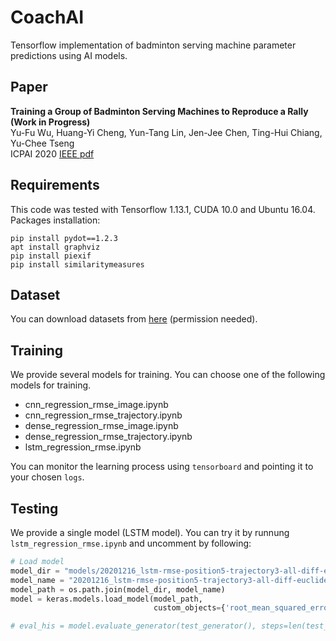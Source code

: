 # CoachAI
Tensorflow implementation of badminton serving machine parameter predictions using AI models.

## Paper
**Training a Group of Badminton Serving Machines to Reproduce a Rally (Work in Progress)**  
Yu-Fu Wu, Huang-Yi Cheng, Yun-Tang Lin, Jen-Jee Chen, Ting-Hui Chiang, Yu-Chee Tseng  
ICPAI 2020 [IEEE pdf](https://ieeexplore.ieee.org/stamp/stamp.jsp?tp=&arnumber=9302654)

## Requirements
This code was tested with Tensorflow 1.13.1, CUDA 10.0 and Ubuntu 16.04.  
Packages installation:  
```shell
pip install pydot==1.2.3
apt install graphviz
pip install piexif
pip install similaritymeasures
```

## Dataset
You can download datasets from [here](https://drive.google.com/drive/folders/17TZa2yybmFq-Imuk4zIMyQKSJ2T3P-T7?usp=sharing) (permission needed).

## Training
We provide several models for training. You can choose one of the following models for training.
* cnn_regression_rmse_image.ipynb
* cnn_regression_rmse_trajectory.ipynb
* dense_regression_rmse_image.ipynb
* dense_regression_rmse_trajectory.ipynb
* lstm_regression_rmse.ipynb

You can monitor the learning process using `tensorboard` and pointing it to your chosen `logs`.

## Testing
We provide a single model (LSTM model). You can try it by runnung `lstm_regression_rmse.ipynb` and uncomment by following:  
```python
# Load model
model_dir = "models/20201216_lstm-rmse-position5-trajectory3-all-diff-euclidean-32-8-batchsize128-relu-epoch1000/"
model_name = "20201216_lstm-rmse-position5-trajectory3-all-diff-euclidean-32-8-batchsize128-relu-epoch1000.h5"
model_path = os.path.join(model_dir, model_name)
model = keras.models.load_model(model_path,
                                custom_objects={'root_mean_squared_error': root_mean_squared_error})

# eval_his = model.evaluate_generator(test_generator(), steps=len(test_list), verbose=1)
```
